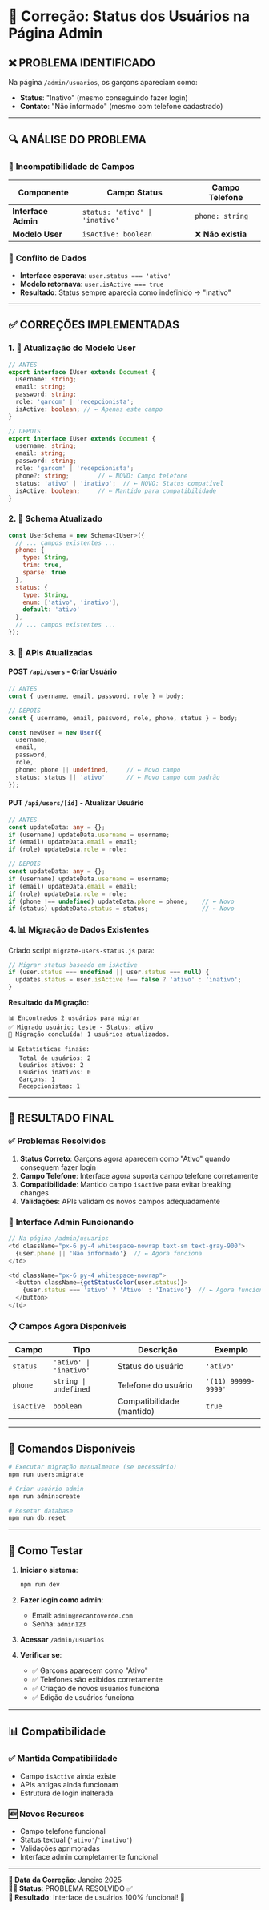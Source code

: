 # 🔧 Correção: Status dos Usuários na Página Admin

## ❌ **PROBLEMA IDENTIFICADO**

Na página `/admin/usuarios`, os garçons apareciam como:
- **Status**: "Inativo" (mesmo conseguindo fazer login)
- **Contato**: "Não informado" (mesmo com telefone cadastrado)

---

## 🔍 **ANÁLISE DO PROBLEMA**

### 🧩 **Incompatibilidade de Campos**

| Componente | Campo Status | Campo Telefone |
|------------|-------------|----------------|
| **Interface Admin** | `status: 'ativo' \| 'inativo'` | `phone: string` |
| **Modelo User** | `isActive: boolean` | ❌ **Não existia** |

### 🔀 **Conflito de Dados**
- **Interface esperava**: `user.status === 'ativo'`
- **Modelo retornava**: `user.isActive === true`
- **Resultado**: Status sempre aparecia como indefinido → "Inativo"

---

## ✅ **CORREÇÕES IMPLEMENTADAS**

### 1. **📝 Atualização do Modelo User**

```typescript
// ANTES
export interface IUser extends Document {
  username: string;
  email: string;
  password: string;
  role: 'garcom' | 'recepcionista';
  isActive: boolean; // ← Apenas este campo
}

// DEPOIS
export interface IUser extends Document {
  username: string;
  email: string;
  password: string;
  role: 'garcom' | 'recepcionista';
  phone?: string;        // ← NOVO: Campo telefone
  status: 'ativo' | 'inativo';  // ← NOVO: Status compatível
  isActive: boolean;     // ← Mantido para compatibilidade
}
```

### 2. **🔧 Schema Atualizado**

```javascript
const UserSchema = new Schema<IUser>({
  // ... campos existentes ...
  phone: {
    type: String,
    trim: true,
    sparse: true
  },
  status: {
    type: String,
    enum: ['ativo', 'inativo'],
    default: 'ativo'
  },
  // ... campos existentes ...
});
```

### 3. **🔄 APIs Atualizadas**

#### **POST `/api/users`** - Criar Usuário
```typescript
// ANTES
const { username, email, password, role } = body;

// DEPOIS  
const { username, email, password, role, phone, status } = body;

const newUser = new User({
  username,
  email,
  password,
  role,
  phone: phone || undefined,     // ← Novo campo
  status: status || 'ativo'      // ← Novo campo com padrão
});
```

#### **PUT `/api/users/[id]`** - Atualizar Usuário
```typescript
// ANTES
const updateData: any = {};
if (username) updateData.username = username;
if (email) updateData.email = email;
if (role) updateData.role = role;

// DEPOIS
const updateData: any = {};
if (username) updateData.username = username;
if (email) updateData.email = email;
if (role) updateData.role = role;
if (phone !== undefined) updateData.phone = phone;    // ← Novo
if (status) updateData.status = status;               // ← Novo
```

### 4. **📊 Migração de Dados Existentes**

Criado script `migrate-users-status.js` para:

```javascript
// Migrar status baseado em isActive
if (user.status === undefined || user.status === null) {
  updates.status = user.isActive !== false ? 'ativo' : 'inativo';
}
```

**Resultado da Migração**:
```
📊 Encontrados 2 usuários para migrar
✅ Migrado usuário: teste - Status: ativo
🎉 Migração concluída! 1 usuários atualizados.

📊 Estatísticas finais:
   Total de usuários: 2
   Usuários ativos: 2
   Usuários inativos: 0
   Garçons: 1
   Recepcionistas: 1
```

---

## 🎯 **RESULTADO FINAL**

### ✅ **Problemas Resolvidos**

1. **Status Correto**: Garçons agora aparecem como "Ativo" quando conseguem fazer login
2. **Campo Telefone**: Interface agora suporta campo telefone corretamente
3. **Compatibilidade**: Mantido campo `isActive` para evitar breaking changes
4. **Validações**: APIs validam os novos campos adequadamente

### 🔧 **Interface Admin Funcionando**

```typescript
// Na página /admin/usuarios
<td className="px-6 py-4 whitespace-nowrap text-sm text-gray-900">
  {user.phone || 'Não informado'}  // ← Agora funciona
</td>

<td className="px-6 py-4 whitespace-nowrap">
  <button className={getStatusColor(user.status)}>
    {user.status === 'ativo' ? 'Ativo' : 'Inativo'}  // ← Agora funciona
  </button>
</td>
```

### 📋 **Campos Agora Disponíveis**

| Campo | Tipo | Descrição | Exemplo |
|-------|------|-----------|---------|
| `status` | `'ativo' \| 'inativo'` | Status do usuário | `'ativo'` |
| `phone` | `string \| undefined` | Telefone do usuário | `'(11) 99999-9999'` |
| `isActive` | `boolean` | Compatibilidade (mantido) | `true` |

---

## 🚀 **Comandos Disponíveis**

```bash
# Executar migração manualmente (se necessário)
npm run users:migrate

# Criar usuário admin
npm run admin:create

# Resetar database
npm run db:reset
```

---

## 🧪 **Como Testar**

1. **Iniciar o sistema**:
   ```bash
   npm run dev
   ```

2. **Fazer login como admin**:
   - Email: `admin@recantoverde.com`
   - Senha: `admin123`

3. **Acessar** `/admin/usuarios`

4. **Verificar se**:
   - ✅ Garçons aparecem como "Ativo"
   - ✅ Telefones são exibidos corretamente
   - ✅ Criação de novos usuários funciona
   - ✅ Edição de usuários funciona

---

## 📊 **Compatibilidade**

### ✅ **Mantida Compatibilidade**
- Campo `isActive` ainda existe
- APIs antigas ainda funcionam
- Estrutura de login inalterada

### 🆕 **Novos Recursos**
- Campo telefone funcional
- Status textual (`'ativo'`/`'inativo'`)
- Validações aprimoradas
- Interface admin completamente funcional

---

**📅 Data da Correção**: Janeiro 2025  
**👨‍💻 Status**: PROBLEMA RESOLVIDO ✅  
**🎯 Resultado**: Interface de usuários 100% funcional! 🚀 
